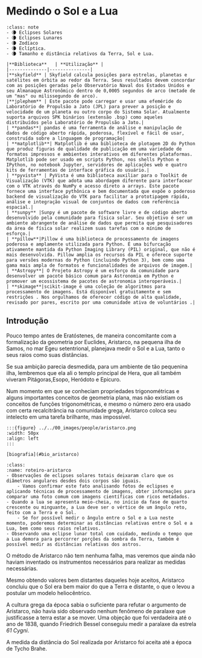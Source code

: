 # Medindo o Sol e a Lua

```{admonition} Conceitos
:class: note
- 🌘 Eclipses Solares
- 🌘 Eclipses Lunares
- 🌘 Zodíaco
- 🌘 Eclíptica.
- 🌘 Tamanho e distância relativos da Terra, Sol e Lua.
```

```{admonition} Bibliotecas Utilizadas
|**Biblioteca**   | **Utilização** |
|--------------|---------------|
|**skyfield** | Skyfield calcula posições para estrelas, planetas e satélites em órbita ao redor da Terra. Seus resultados devem concordar com as posições geradas pelo Observatório Naval dos Estados Unidos e seu Almanaque Astronômico dentro de 0,0005 segundos de arco (metade de um "mas" ou milissegundo de arco).
|**jplephem** | Este pacote pode carregar e usar uma efeméride do Laboratório de Propulsão a Jato (JPL) para prever a posição e velocidade de um planeta ou outro corpo do Sistema Solar. Atualmente suporta arquivos SPK binários (extensão .bsp) como aqueles distribuídos pelo Laboratório de Propulsão a Jato.|
| **pandas**| pandas é uma ferramenta de análise e manipulação de dados de código aberto rápida, poderosa, flexível e fácil de usar, construída sobre a linguagem de programação|
| **matplotlib**| Matplotlib é uma biblioteca de plotagem 2D do Python que produz figuras de qualidade de publicação em uma variedade de formatos impressos e ambientes interativos em diferentes plataformas. Matplotlib pode ser usado em scripts Python, nos shells Python e IPython, no notebook Jupyter, servidores de aplicações web e quatro kits de ferramentas de interface gráfica do usuário.|
| **pyvista** | PyVista é uma biblioteca auxiliar para o Toolkit de Visualização (VTK) que adota uma abordagem diferente para interfacear com o VTK através do NumPy e acesso direto a arrays. Este pacote fornece uma interface pythônica e bem documentada que expõe o poderoso backend de visualização do VTK para facilitar a prototipagem rápida, análise e integração visual de conjuntos de dados com referência espacial.|
| **sunpy** |Sunpy é um pacote de software livre e de código aberto desenvolvido pela comunidade para física solar. Seu objetivo é ser um ambiente abrangente de análise de dados que permita que pesquisadores da área de física solar realizem suas tarefas com o mínimo de esforço.|
| **píllow**|Pillow é uma biblioteca de processamento de imagens poderosa e amplamente utilizada para Python. É uma bifurcação ativamente mantida da Python Imaging Library (PIL) original, que não é mais desenvolvida. Pillow amplia os recursos da PIL e oferece suporte para versões modernas do Python (incluindo Python 3), bem como uma gama mais ampla de formatos e funcionalidades de arquivos de imagem.|
| **Astropy**| O Projeto Astropy é um esforço da comunidade para desenvolver um pacote básico comum para Astronomia em Python e promover um ecossistema de pacotes de astronomia interoperáveis.|
| **skimage**|scikit-image é uma coleção de algoritmos para processamento de imagens. Está disponível gratuitamente e sem restrições . Nos orgulhamos de oferecer código de alta qualidade, revisado por pares, escrito por uma comunidade ativa de voluntários .|

```

## Introdução

Pouco tempo antes de Eratóstenes, de maneira concomitante com a formalização da geometria por Euclides, Aristarco, na pequena ilha de Samos, no mar Egeu setentrional, planejava medir o Sol e a Lua, tanto o seus raios como suas distâncias.

Se sua ambição parecia desmedida, para um ambiente de tão pequenina ilha, lembremos que ela ali o templo principal de Hera, que ali também viveram Pitágoras,Esopo, Heródoto e Epicuro.

Num momento em que se conheciam propriedades trigonométricas e alguns importantes conceitos de geometria plana, mas não existiam os conceitos de funções trigonométricas, e mesmo o número zero era usado com certa recalcitrância na comunidade grega, Aristarco coloca seu intelecto em uma tarefa brilhante, mas impossível.

```{margin}
:::{figure} ../../00_images/people/aristarco.png
:width: 50px
:align: left
:::

[biografia](#bio_aristarco)

```

```{note}
:class:
:name: roteiro-aristarco
- Observações de eclipses solares totais deixaram claro que os diâmetros angulares desdes dois corpos são iguais.
    - Vamos confirmar este fato analisando fotos de eclipses e aplicando técnicas de processamento de imagens, obter informações para comparar uma foto comum com imagens científicas com ricos metadados.
- Quando a lua se apresenta meio-cheia, no início da fase de quarto crescente ou minguante, a Lua deve ser o vértice de um ângulo reto, feito com a Terra e o Sol.
    - Se for possível medir o ângulo entre o Sol e a Lua neste momento, poderemos determinar as distâncias relativas entre o Sol e a Lua, bem como seus raios relativos.
- Observando uma eclipse lunar total com cuidado, medindo o tempo que a Lua demora para percorrer porções da sombra da Terra, também é possível medir as distâncias relativas dos astros.
```

O método de Aristarco não tem nenhuma falha, mas veremos que ainda não haviam inventado os instrumentos necessários para realizar as medidas necessárias.

Mesmo obtendo valores bem distantes daqueles hoje aceitos, Aristarco concluiu que o Sol era bem maior do que a Terra e distante, o que o levou a postular um modelo heliocêntrico.

A cultura grega da época sabia o suficiente para refutar o argumento de Aristarco, não havia sido observado nenhum fenômeno de paralaxe que justificasse a terra estar a se mover. Uma objeção que foi verdadeira até o ano de 1838, quando Friedrich Bessel conseguiu medir a paralaxe da estrela *61 Cygni*.

A medida da distância do Sol realizada por Aristarco foi aceita até a época de Tycho Brahe.
